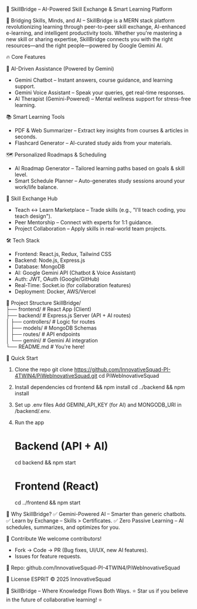 🚀 SkillBridge – AI-Powered Skill Exchange & Smart Learning Platform

🌉 Bridging Skills, Minds, and AI – SkillBridge is a MERN stack platform revolutionizing learning through peer-to-peer skill exchange, AI-enhanced e-learning, and intelligent productivity tools. Whether you're mastering a new skill or sharing expertise, SkillBridge connects you with the right resources—and the right people—powered by Google Gemini AI.

🔥 Core Features

🤖 AI-Driven Assistance (Powered by Gemini)
- Gemini Chatbot – Instant answers, course guidance, and learning support.
- Gemini Voice Assistant – Speak your queries, get real-time responses.
- AI Therapist (Gemini-Powered) – Mental wellness support for stress-free learning.

📚 Smart Learning Tools
- PDF & Web Summarizer – Extract key insights from courses & articles in seconds.
- Flashcard Generator – AI-curated study aids from your materials.

🗺 Personalized Roadmaps & Scheduling
- AI Roadmap Generator – Tailored learning paths based on goals & skill level.
- Smart Schedule Planner – Auto-generates study sessions around your work/life balance.

🔄 Skill Exchange Hub
- Teach ↔ Learn Marketplace – Trade skills (e.g., "I'll teach coding, you teach design").
- Peer Mentorship – Connect with experts for 1:1 guidance.
- Project Collaboration – Apply skills in real-world team projects.

🛠 Tech Stack
- Frontend: React.js, Redux, Tailwind CSS
- Backend: Node.js, Express.js
- Database: MongoDB
- AI: Google Gemini API (Chatbot & Voice Assistant)
- Auth: JWT, OAuth (Google/GitHub)
- Real-Time: Socket.io (for collaboration features)
- Deployment: Docker, AWS/Vercel

📂 Project Structure
SkillBridge/  
├── frontend/          # React App (Client)  
├── backend/           # Express.js Server (API + AI routes)  
│   ├── controllers/   # Logic for routes  
│   ├── models/        # MongoDB Schemas  
│   ├── routes/        # API endpoints  
│   └── gemini/        # Gemini AI integration  
└── README.md          # You're here!

🚀 Quick Start
1. Clone the repo
   git clone https://github.com/InnovativeSquad-PI-4TWIN4/PiWebInovativeSquad.git
   cd PiWebInovativeSquad

2. Install dependencies
   cd frontend && npm install
   cd ../backend && npm install

3. Set up .env files
   Add GEMINI_API_KEY (for AI) and MONGODB_URI in /backend/.env.

4. Run the app
   # Backend (API + AI)
   cd backend && npm start
   # Frontend (React)
   cd ../frontend && npm start

🌟 Why SkillBridge?
✅ Gemini-Powered AI – Smarter than generic chatbots.
✅ Learn by Exchange – Skills > Certificates.
✅ Zero Passive Learning – AI schedules, summarizes, and optimizes for you.

🤝 Contribute
We welcome contributors!
- Fork → Code → PR (Bug fixes, UI/UX, new AI features).
- Issues for feature requests.

📌 Repo: github.com/InnovativeSquad-PI-4TWIN4/PiWebInovativeSquad

📜 License
ESPRIT © 2025 InnovativeSquad

🌉 SkillBridge – Where Knowledge Flows Both Ways.
⭐ Star us if you believe in the future of collaborative learning! ⭐
